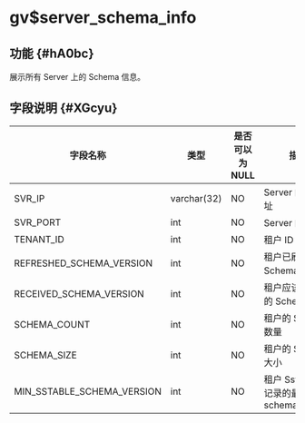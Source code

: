 gv$server_schema_info 
==========================================



功能 {#hA0bc}
-----------

展示所有 Server 上的 Schema 信息。

字段说明 {#XGcyu}
-------------



|          **字段名称**          |   **类型**    | **是否可以为 NULL** |             **描述**              |
|----------------------------|-------------|----------------|---------------------------------|
| SVR_IP                     | varchar(32) | NO             | Server 的 IP 地址                  |
| SVR_PORT                   | int         | NO             | Server 的端口号                     |
| TENANT_ID                  | int         | NO             | 租户 ID                           |
| REFRESHED_SCHEMA_VERSION   | int         | NO             | 租户已刷新的 Schema 版本                |
| RECEIVED_SCHEMA_VERSION    | int         | NO             | 租户应该要刷新的 Schema 版本              |
| SCHEMA_COUNT               | int         | NO             | 租户的 Schema 数量                   |
| SCHEMA_SIZE                | int         | NO             | 租户的 Schema 大小                   |
| MIN_SSTABLE_SCHEMA_VERSION | int         | NO             | 租户 Sstable 上记录的最小schema_version |



